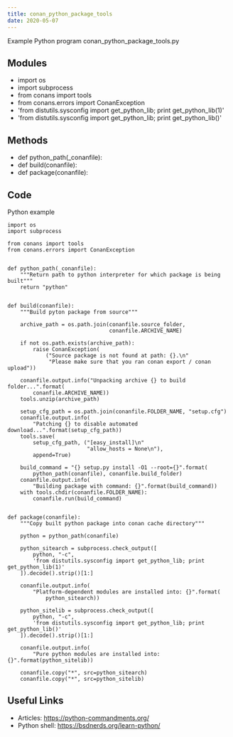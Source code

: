 ```yaml
---
title: conan_python_package_tools
date: 2020-05-07
---
```

Example Python program conan_python_package_tools.py

## Modules

* import os
* import subprocess
* from conans import tools
* from conans.errors import ConanException
* 'from distutils.sysconfig import get_python_lib; print get_python_lib(1)'
* 'from distutils.sysconfig import get_python_lib; print get_python_lib()'

## Methods

* def python_path(_conanfile):
* def build(conanfile):
* def package(conanfile):

## Code

Python example

    import os
    import subprocess
    
    from conans import tools
    from conans.errors import ConanException
    
    
    def python_path(_conanfile):
        """Return path to python interpreter for which package is being built"""
        return "python"
    
    
    def build(conanfile):
        """Build pyton package from source"""
    
        archive_path = os.path.join(conanfile.source_folder,
                                    conanfile.ARCHIVE_NAME)
    
        if not os.path.exists(archive_path):
            raise ConanException(
                ("Source package is not found at path: {}.\n"
                 "Please make sure that you ran conan export / conan upload"))
    
        conanfile.output.info("Unpacking archive {} to build folder...".format(
            conanfile.ARCHIVE_NAME))
        tools.unzip(archive_path)
    
        setup_cfg_path = os.path.join(conanfile.FOLDER_NAME, "setup.cfg")
        conanfile.output.info(
            "Patching {} to disable automated download...".format(setup_cfg_path))
        tools.save(
            setup_cfg_path, ("[easy_install]\n"
                             "allow_hosts = None\n"),
            append=True)
    
        build_command = "{} setup.py install -O1 --root={}".format(
            python_path(conanfile), conanfile.build_folder)
        conanfile.output.info(
            "Building package with command: {}".format(build_command))
        with tools.chdir(conanfile.FOLDER_NAME):
            conanfile.run(build_command)
    
    
    def package(conanfile):
        """Copy built python package into conan cache directory"""
    
        python = python_path(conanfile)
    
        python_sitearch = subprocess.check_output([
            python, "-c",
            'from distutils.sysconfig import get_python_lib; print get_python_lib(1)'
        ]).decode().strip()[1:]
    
        conanfile.output.info(
            "Platform-dependent modules are installed into: {}".format(
                python_sitearch))
    
        python_sitelib = subprocess.check_output([
            python, "-c",
            'from distutils.sysconfig import get_python_lib; print get_python_lib()'
        ]).decode().strip()[1:]
    
        conanfile.output.info(
            "Pure python modules are installed into: {}".format(python_sitelib))
    
        conanfile.copy("*", src=python_sitearch)
        conanfile.copy("*", src=python_sitelib)
    

## Useful Links

- Articles: https://python-commandments.org/
- Python shell: https://bsdnerds.org/learn-python/
